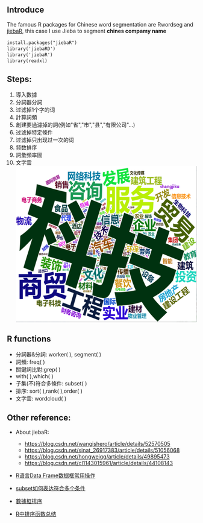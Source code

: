 ## Introduce

The famous R packages for Chinese word segmentation are Rwordseg and [jiebaR](https://github.com/qinwf/jiebaR), this case I use Jieba to segment **chines compamy name**
```
install.packages("jiebaR")
library('jiebaRD')
library('jiebaR')
library(readxl)
```
## Steps:
1. 導入數據
2. 分詞器分詞
3. 过滤掉1个字的词
4. 計算詞頻
5. 創建要過濾掉的詞(例如"省","市","县","有限公司"...)
6. 过滤掉特定條件
7. 过滤掉只出现过一次的词
8. 频数排序
9. 詞彙頻率圖
10. 文字雲 ![文字雲](https://github.com/erlcssont29i/Chinese-word-segmentation/blob/master/wordcloud_20190515.png)

## R functions
- 分詞器&分詞: worker( ),  segment( )
- 詞頻: freq( )
- 關鍵詞比對:grep( )
- with( ),which( )
- 子集(不)符合多條件: subset( )
- 排序: sort( ),rank( ),order( )
- 文字雲: wordcloud( ) 

## Other reference:

- About jiebaR:

    - https://blog.csdn.net/wangishero/article/details/52570505
    - https://blog.csdn.net/sinat_26917383/article/details/51056068
    - https://blog.csdn.net/hongweigg/article/details/49895473
    - https://blog.csdn.net/cl1143015961/article/details/44108143
    

- [R语言Data Frame数据框常用操作](https://www.cnblogs.com/studyzy/p/4316118.html)
- [subset如何表达符合多个条件](https://www.douban.com/group/topic/63379757/)
- [數據框排序](https://www.cnblogs.com/emanlee/p/4255898.html)
- [R中排序函数总结](https://blog.csdn.net/kelanj/article/details/80945540)

